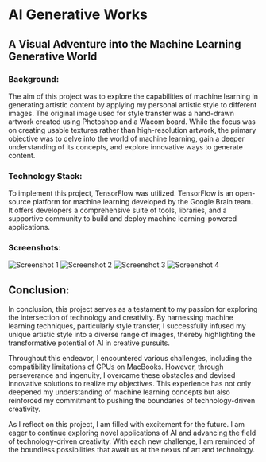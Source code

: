 # AI Generative Works

## A Visual Adventure into the Machine Learning Generative World

### Background:
The aim of this project was to explore the capabilities of machine learning in generating artistic content by applying my personal artistic style to different images. The original image used for style transfer was a hand-drawn artwork created using Photoshop and a Wacom board. While the focus was on creating usable textures rather than high-resolution artwork, the primary objective was to delve into the world of machine learning, gain a deeper understanding of its concepts, and explore innovative ways to generate content.

### Technology Stack:
To implement this project, TensorFlow was utilized. TensorFlow is an open-source platform for machine learning developed by the Google Brain team. It offers developers a comprehensive suite of tools, libraries, and a supportive community to build and deploy machine learning-powered applications.

### Screenshots:
![Screenshot 1](https://github.com/feichen0826/AI-generative-works/assets/130615316/ef2b8f5d-31bb-4db3-9927-423a9f2dfb55)
![Screenshot 2](https://github.com/feichen0826/AI-generative-works/assets/130615316/d4a1538d-9f47-48bd-9fef-e66bf5d0cd64)
![Screenshot 3](https://github.com/feichen0826/AI-generative-works/assets/130615316/8f067fb2-b48f-46f4-8549-5963b2630dc1)
![Screenshot 4](https://github.com/feichen0826/AI-generative-works/assets/130615316/44bb8ba4-1c32-421f-a374-eaa42a6e9a65)

## Conclusion:

In conclusion, this project serves as a testament to my passion for exploring the intersection of technology and creativity. By harnessing machine learning techniques, particularly style transfer, I successfully infused my unique artistic style into a diverse range of images, thereby highlighting the transformative potential of AI in creative pursuits.

Throughout this endeavor, I encountered various challenges, including the compatibility limitations of GPUs on MacBooks. However, through perseverance and ingenuity, I overcame these obstacles and devised innovative solutions to realize my objectives. This experience has not only deepened my understanding of machine learning concepts but also reinforced my commitment to pushing the boundaries of technology-driven creativity.

As I reflect on this project, I am filled with excitement for the future. I am eager to continue exploring novel applications of AI and advancing the field of technology-driven creativity. With each new challenge, I am reminded of the boundless possibilities that await us at the nexus of art and technology.
